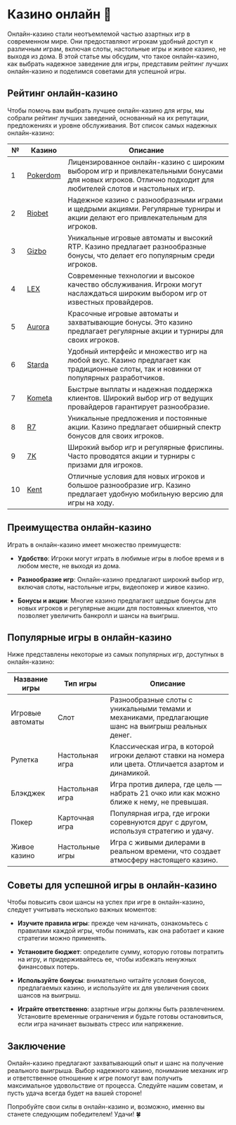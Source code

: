 # Казино онлайн 🎰

Онлайн-казино стали неотъемлемой частью азартных игр в современном мире. Они предоставляют игрокам удобный доступ к различным играм, включая слоты, настольные игры и живое казино, не выходя из дома. В этой статье мы обсудим, что такое онлайн-казино, как выбрать надежное заведение для игры, представим рейтинг лучших онлайн-казино и поделимся советами для успешной игры.

## Рейтинг онлайн-казино

Чтобы помочь вам выбрать лучшее онлайн-казино для игры, мы собрали рейтинг лучших заведений, основанный на их репутации, предложениях и уровне обслуживания. Вот список самых надежных онлайн-казино:

| №  | Казино        | Описание                                                     |
|----|---------------|--------------------------------------------------------------|
| 1  | [Pokerdom](https://brandplay.link/4k77v2yx)   | Лицензированное онлайн-казино с широким выбором игр и привлекательными бонусами для новых игроков. Отлично подходит для любителей слотов и настольных игр.    |
| 2  | [Riobet](https://brandplay.link/7xBLTPyj)      | Надежное казино с разнообразными играми и щедрыми акциями. Регулярные турниры и акции делают его привлекательным для игроков.      |
| 3  | [Gizbo](https://brandplay.link/bprXw4YV)       | Уникальные игровые автоматы и высокий RTP. Казино предлагает разнообразные бонусы, что делает его популярным среди игроков.                         |
| 4  | [LEX](https://brandplay.link/zW4hdDFV)         | Современные технологии и высокое качество обслуживания. Игроки могут наслаждаться широким выбором игр от известных провайдеров.         |
| 5  | [Aurora](https://10trafic-stat2.com/click/668546556bcc6313411604bd/6766/13032/subaccount) | Красочные игровые автоматы и захватывающие бонусы. Это казино предлагает регулярные акции и турниры для своих игроков.              |
| 6  | [Starda](https://brandplay.link/fB7xwRFL)      | Удобный интерфейс и множество игр на любой вкус. Казино предлагает как традиционные слоты, так и новинки от популярных разработчиков.          |
| 7  | [Kometa](https://brandplay.link/8ZymQJV8)      | Быстрые выплаты и надежная поддержка клиентов. Широкий выбор игр от ведущих провайдеров гарантирует разнообразие.             |
| 8  | [R7](https://brandplay.link/bMd3Yjsw)          | Уникальные предложения и постоянные акции. Казино предлагает обширный спектр бонусов для своих игроков.                 |
| 9  | [7K](https://brandplay.link/BvQyFShp)          | Широкий выбор игр и регулярные фриспины. Часто проводятся акции и турниры с призами для игроков.               |
| 10 | [Kent](https://brandplay.link/Fv2WP3js)        | Отличные условия для новых игроков и большое разнообразие игр. Казино предлагает удобную мобильную версию для игры на ходу.          |

## Преимущества онлайн-казино

Играть в онлайн-казино имеет множество преимуществ:

- **Удобство**: Игроки могут играть в любимые игры в любое время и в любом месте, не выходя из дома.
  
- **Разнообразие игр**: Онлайн-казино предлагают широкий выбор игр, включая слоты, настольные игры, видеопокер и живое казино.

- **Бонусы и акции**: Многие казино предлагают щедрые бонусы для новых игроков и регулярные акции для постоянных клиентов, что позволяет увеличить банкролл и шансы на выигрыш.

## Популярные игры в онлайн-казино

Ниже представлены некоторые из самых популярных игр, доступных в онлайн-казино:

| Название игры      | Тип игры         | Описание                                                     |
|--------------------|------------------|--------------------------------------------------------------|
| Игровые автоматы    | Слот             | Разнообразные слоты с уникальными темами и механиками, предлагающие шанс на выигрыш реальных денег.    |
| Рулетка            | Настольная игра   | Классическая игра, в которой игроки делают ставки на номера или цвета. Отличается азартом и динамикой.     |
| Блэкджек           | Настольная игра   | Игра против дилера, где цель — набрать 21 очко или как можно ближе к нему, не превышая. |
| Покер              | Карточная игра    | Популярная игра, где игроки соревнуются друг с другом, используя стратегию и удачу. |
| Живое казино       | Настольные игры   | Игра с живыми дилерами в реальном времени, что создает атмосферу настоящего казино. |

## Советы для успешной игры в онлайн-казино

Чтобы повысить свои шансы на успех при игре в онлайн-казино, следует учитывать несколько важных моментов:

- **Изучите правила игры**: прежде чем начинать, ознакомьтесь с правилами каждой игры, чтобы понимать, как она работает и какие стратегии можно применять.
  
- **Установите бюджет**: определите сумму, которую готовы потратить на игру, и придерживайтесь ее, чтобы избежать ненужных финансовых потерь.
  
- **Используйте бонусы**: внимательно читайте условия бонусов, предлагаемых казино, и используйте их для увеличения своих шансов на выигрыш.
  
- **Играйте ответственно**: азартные игры должны быть развлечением. Установите временные ограничения и будьте готовы остановиться, если игра начинает вызывать стресс или напряжение.

## Заключение

Онлайн-казино предлагают захватывающий опыт и шанс на получение реального выигрыша. Выбор надежного казино, понимание механик игр и ответственное отношение к игре помогут вам получить максимальное удовольствие от процесса. Следуйте нашим советам, и пусть удача всегда будет на вашей стороне!

Попробуйте свои силы в онлайн-казино и, возможно, именно вы станете следующим победителем! Удачи! 🍀

